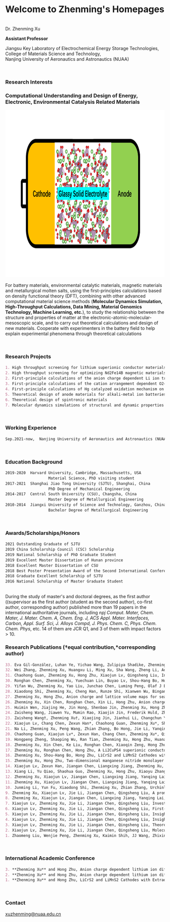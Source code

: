 # Welcome to Zhenming's Homepages

&nbsp;  
Dr. Zhenming Xu  
  
**Assistant Professor**

Jiangsu Key Laboratory of Electrochemical Energy Storage Technologies,     
College of Materials Science and Technology,      
Nanjing University of Aeronautics and Astronautics (NUAA)


&nbsp;
### Research Interests

### **Computational Understanding and Design of Energy, Electronic, Environmental Catalysis Related Materials**

<img src="https://github.com/zhenming-xu/zhenming-xu/blob/gh-pages/Glassy-Solid-Electrolyte.png" alt="GitHub" title="GitHub" width="1000" height="528">

For battery materials, environmental catalytic materials, magnetic materials and metallurgical molten salts, using the first-principles calculations based on density functional theory (DFT), combining with other advanced computational material science methods (**Molecular Dynamics Simulation, High-Throughput Calculations, Data Mining, Material Genomics Technology, Machine Learning, etc.**), to study the relationship between the structure and properties of matter at the electronic-atomic-molecular-mesoscopic scale, and to carry out theoretical calculations and design of new materials. Cooperate with experimenters in the battery field to help explain experimental phenomena through theoretical calculations

&nbsp;
### Research Projects

```markdown
1. High throughput screening for lithium superionic conductor materials
2. High throughput screening for optimizing Nd2Fe14B magnetic materials
2. First-principle calculations of the anion charge dependent Li ion transport in bulk and electrode/electrolyte interface of Li-ion batteries
3. First-principle calculations of the cation arrangement dependent O2−/O− redox process in Li-rich Mn-based cathode materials
4. First-principle calculations of Hg catalyzed oxidation mechanism on MoS2 surface
5. Theoretical design of anode materials for alkali-metal ion batteries
6. Theoretical design of spintronic materials
7. Molecular dynamics simulations of structural and dynamic properties of molten salts
```

&nbsp;
### Working Experience

```markdown
Sep.2021-now,  Nanjing University of Aeronautics and Astronautics (NUAA), Nanjing, China
```
                   
&nbsp;
### Education Background

```markdown
2019-2020  Harvard University, Cambridge, Massachusetts, USA    
                   Material Science, PhD visiting student
2017-2021  Shanghai Jiao Tong University (SJTU), Shanghai, China                         
                   PhD Degree of Mechanical Engineering
2014-2017  Central South University (CSU), Changsha, China           
                   Master Degree of Metallurgical Engineering               
2010-2014  Jiangxi University of Science and Technology, Ganzhou, China            
                   Bachelor Degree of Metallurgical Engineering 
```

&nbsp;
### Awards/Scholarships/Honors 

```markdown
2021 Outstanding Graduate of SJTU
2019 China Scholarship Council (CSC) Scholarship
2019 National Scholarship of PhD Graduate Student
2019 Excellent Master Dissertation of Hunan province
2018 Excellent Master Dissertation of CSU
2018 Best Poster Presentation Award of the Second International Conference on Energy Storage Materials
2018 Graduate Excellent Scholarship of SJTU
2016 National Scholarship of Master Graduate Student
```

&nbsp;  
During the study of master's and doctoral degrees, as the first author ((supervisor as the first author (student as the second author), co-first author, corresponding author) published more than 19 papers in the international authoritative journals, including *npj Comput. Mater, Chem. Mater, J. Mater. Chem. A, Chem. Eng. J, ACS Appl. Mater. Interfaces, Carbon, Appl. Surf. Sci, J. Alloys Compd, J. Phys. Chem. C, Phys. Chem. Chem. Phys*, etc. 14 of them are JCR Q1, and 3 of them with impact factors > 10. 

### Research Publications (†equal contribution,*corresponding author)

```markdown
33. Eva Gil-González, Luhan Ye, Yichao Wang, Zulipiya Shadike, Zhenming Xu, Enyuan Hu, Xin Li, Synergistic effects of chlorine substitution in sulfide electrolyte solid state batteries, Energy Storage Materials, 2022, 45, 484-493.
32. Wei Zhang, Zhenming Xu, Huangxu Li, Ming Xu, Sha Wang, Zheng Li, Aonan Wang, Liuyun Zhang, Liang He, Shihao Li, Bin Zhu, Zhian Zhang, Yanqing Lai, All-climate and air-stable NASICON-Na2TiV(PO4)3 cathode with three-electron reaction toward high-performance sodium-ion batteries, Chemical Engineering Journal, 2022, 133542. 
31. Chaohong Guan, Zhenming Xu, Hong Zhu, Xiaojun Lv, Qingsheng Liu, Insights into the mechanism of fluoride adsorption over different crystal phase alumina surfaces, Journal of Hazardous Materials, 423, 127109.
30. Ronghan Chen, Zhenming Xu, Yuechuan Lin, Buyao Lv, Shou-Hang Bo, Hong Zhu, Influence of Structural Distortion and Lattice Dynamics on Li-Ion Diffusion in Li3OCl1–xBrx Superionic Conductors, ACS Applied Energy Materials, 2021, 4, 2107.
29. Yifan Wu, Zhenming Xu, Yao Liu, Junchao Chen, Luming Peng, Olaf J Borkiewicz, Hong Zhu, Shou-Hang Bo, Yongyao Xia, Electronic Structure of Anode Material Li2TiSiO5 and Its Structural Evolution during Lithiation, The Journal of Physical Chemistry C, 2021, 125, 3733.
28. Xiaodong Shi, Zhenming Xu, Cheng Han, Runze Shi, Xianwen Wu, Bingan Lu, Jiang Zhou, Shuquan Liang, Highly Dispersed Cobalt Nanoparticles Embedded in Nitrogen-Doped Graphitized Carbon for Fast and Durable Potassium Storage, Nano-Micro Letters, 2021, 13, 1-12.
27. Zhenming Xu, Hong Zhu, Anion charge and lattice volume maps for searching lithium superionic conductors, Chemistry of Materials, 2020, 32, 4618-4626.
26. Zhenming Xu, Xin Chen, Ronghan Chen, Xin Li, Hong Zhu, Anion charge and lattice volume dependent lithium ion migration in compounds with fcc anion sublattices, npj Computational Materials, 2020, 6, 47.
25. Huimin Wen, Jiajing He, Jin Hong, Shenbao Jin, Zhenming Xu, Hong Zhu, Jingquan Liu, Gang Sha, Fangyu Yue, Yaping Dan, Efficient Er/O‐Doped Silicon Light‐Emitting Diodes at Communication Wavelength by Deep Cooling, Advanced Optical Materials, 2020, 8, 2000720.
24. Zaisheng Wang, Jiawen Yu, Mumin Rao, Xiaojin Jin, Frederik Huld, Zhenming Xu, Yong Li, Fengliu Lou, Daiqi Ye, Yongcai Qiu, Challenges, mitigation strategies and perspectives in development of Li metal anode, Nano Select, 2020, 1, 622-638.
23. Zaisheng Wang†, Zhenming Xu†, Xiaojing Jin, Jianhui Li, Changchun Ye, Weishan Li, Daiqi Ye, Yingying Lu, Yongcai Qiu, Dendrite-free and air-stable lithium metal batteries enabled by electroless plating with aluminum fluoride, Journal of Materials Chemistry A, 2020, 8, 9218-9227.
22. Xiaojun Lv, Chang Chen, Zexun Han*, Chaohong Guan, Zhenming Xu*, Shear viscosities and thermal conductivity of NaF-AlF3 molten salts: A non-equilibrium molecular dynamics study, Journal of Fluorine Chemistry, 2020, 241, 109675.
21. Na Li, Zhenming Xu, Peng Wang, Zhian Zhang, Bo Hong, Jie Li, Yanqing Lai, High-rate Lithium-Sulfur Batteries Enabled via Vanadium Nitride Nanoparticle/3D Porous Graphene through Regulating the Polysulfides Transformation, Chemical Engineering Journal, 2020, 398, 125432.
20. Chaohong Guan, Xiaojun Lv*, Zexun Han, Chang Chen, Zhenming Xu*, Qingsheng Liu, The adsorption enhancement of graphene for fluorine and chlorine from water, Applied Surface Science, 2020, 146157.
19. Hongpeng Zheng, Shaoping Wu, Ran Tian, Zhenming Xu, Hong Zhu, Huanan Duan, Hezhou Liu, Intrinsic Lithiophilicity of Li–Garnet Electrolytes Enabling High‐Rate Lithium Cycling, Advanced Functional Materials, 2019, 1906189.
18. Zhenming Xu, Xin Chen, Ke Liu, Ronghan Chen, Xiaoqin Zeng, Hong Zhu, Influence of anion charge on Li ion diffusion in a new solid-state electrolyte, Li3LaI6, Chemistry of Materials, 2019, 31, 7425-7433.
17. Zhenming Xu, Ronghan Chen, Hong Zhu, A Li2CuPS4 superionic conductor: a new sulfide-based solid-state electrolyte, Journal of Materials Chemistry A, 2019, 7, 12645-12653.
16. Zhenming Xu, Shou-Hang Bo, Hong Zhu, LiCrS2 and LiMnS2 Cathodes with Extraordinary Mixed Electron–Ion Conductivities and Favorable Interfacial Compatibilities with Sulfide Electrolyte, ACS applied materials & interfaces, 2018, 10, 36941-36953.
15. Zhenming Xu, Hong Zhu, Two-dimensional manganese nitride monolayer with room temperature rigid ferromagnetism under strain, The Journal of Physical Chemistry C, 2018, 122, 14918-14927.
14. Xiaojun Lv, Zexun Han, Jiangan Chen, Liangxing Jiang, Zhenming Xu, Qingsheng Liu, First-principles molecular dynamics study of ionic structure and transport properties of LiF-NaF-AlF3 molten salt, Chemical Physics Letters, 2018, 706, 237-242.
13. Xiang Li, Yu Qiao, Shaohua Guo, Zhenming Xu, Hong Zhu, Xiaoyu Zhang, Yang Yuan, Ping He, Masayoshi Ishida, Haoshen Zhou, Direct Visualization of the Reversible O2-/O- Redox Process in Li‐Rich Cathode Materials, Advanced Materials, 2018, 30, 1705197.
12. Zhenming Xu, Xiaojun Lv, Jiangan Chen, Liangxing Jiang, Yanqing Lai, Jie Li, DFT investigation of capacious, ultrafast and highly conductive hexagonal Cr2C and V2C monolayers as anode materials for high-performance lithium-ion batteries, Physical Chemistry Chemical Physics, 2017, 19, 7807-7819.
11. Zhenming Xu, Xiaojun Lv, Jiangan Chen, Liangxing Jiang, Yanqing Lai, Jie Li, First principles study of adsorption and oxidation mechanism of elemental mercury by HCl over MoS2 (100) surface, Chemical Engineering Journal, 2017, 308, 1225-1232.
10. Junming Li, Yun Fu, Xiaodong Shi, Zhenming Xu, Zhian Zhang, Urchinlike ZnS Microspheres Decorated with Nitrogen‐Doped Carbon: A Superior Anode Material for Lithium and Sodium Storage, Chemistry–A European Journal, 2017, 23, 157-166.
9. Zhenming Xu, Xiaojun Lv, Jie Li, Jiangan Chen, Qingsheng Liu, A promising anode material for sodium-ion battery with high capacity and high diffusion ability: graphyne and graphdiyne, RSC advances, 2016, 6, 25594-25600.
8. Zhenming Xu, Xiaojun Lv, Jiangan Chen, Liangxing Jiang, Yanqing Lai, Jie Li, Dispersion-corrected DFT investigation on defect chemistry and potassium migration in potassium-graphite intercalation compounds for potassium ion batteries anode materials, Carbon, 2016, 107, 885-894.
7. Xiaojun Lv, Zhenming Xu, Jie Li, Jiangan Chen, Qingsheng Liu, Investigation of fluorine adsorption on nitrogen doped MgAl2O4 surface by first-principles, Applied Surface Science, 2016, 376, 97-104.
6. Xiaojun Lv, Zhenming Xu, Jie Li, Jiangan Chen, Qingsheng Liu, First-principles molecular dynamics investigation on Na3AlF6 molten salt, Journal of Fluorine Chemistry, 2016, 185, 42-47.
5. Xiaojun Lv, Zhenming Xu, Jie Li, Jiangan Chen, Qingsheng Liu, Insights into stability, electronic properties, defect properties and Li ions migration of Na, Mg and Al-doped LiVPO4F for cathode materials of lithium ion batteries: A first-principles investigation, Journal of Solid State Chemistry, 2016, 239, 228-236.
4. Xiaojun Lv, Zhenming Xu, Jie Li, Jiangan Chen, Qingsheng Liu, Insights into MoS2-coated LiVPO4F for lithium ion batteries: A first-principles investigation, Journal of Alloys and Compounds, 2016, 681, 253-259.
3. Xiaojun Lv, Zhenming Xu, Jie Li, Jiangan Chen, Qingsheng Liu, Theoretical investigation on local structure and transport properties of NaF-AlF3 molten salts under electric field environment, Journal of Molecular Structure, 2016, 1117, 105-112.
2. Xiaojun Lv, Zhenming Xu, Jie Li, Jiangan Chen, Qingsheng Liu, Molecular dynamics investigation on structural and transport properties of Na3AlF6–Al2O3 molten salt, Journal of Molecular Liquids, 2016, 221, 26-32.
1. Zhaomeng Liu, Wenjie Peng, Zhenming Xu, Kaimin Shih, JJ Wang, Zhixing Wang, Xiaojun Lv, Jiangan Chen, Xinhai Li, Molybdenum Disulfide-Coated Lithium Vanadium Fluorophosphate Anode: Experiments and First-Principles Calculations, ChemSusChem, 2016, 9, 2122.
```

&nbsp;
### International Academic Conference

```markdown
3. **Zhenming Xu** and Hong Zhu, Anion charge dependent lithium ion diffusion in solids, American Physical Society Meeting. May, 2020, Montreal, Canada.
2. **Zhenming Xu** and Hong Zhu, Anion charge dependent lithium ion diffusion in solids, The Electrochemical Society Meeting. March, 2020, Denver, USA.
1. **Zhenming Xu** and Hong Zhu, LiCrS2 and LiMnS2 Cathodes with Extraordinary Mixed Electron-Ion Conductivities and Favorable Interfacial Compatibilities with Sulfide Electrolyte, The second International Conference on Energy Storage Materials. November, 2018, Shenzhen, China.
```
&nbsp;
### Contact

xuzhenming@nuaa.edu.cn  
